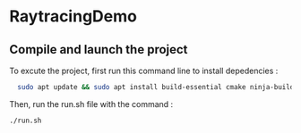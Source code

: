 # RaytracingDemo

## Compile and launch the project
To excute the project, first run this command line to install depedencies :

```sh
  sudo apt update && sudo apt install build-essential cmake ninja-build libglew-dev mesa-utils mesa-common-dev
```
Then, run the run.sh file with the command :

```sh
./run.sh
```